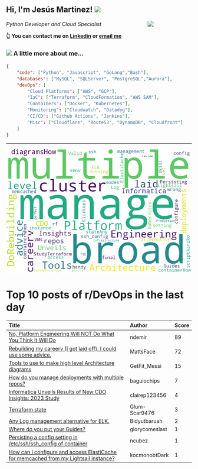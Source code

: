 <!--
**jmartinezl/jmartinezl** is a ✨ _special_ ✨ repository because its `README.md` (this file) appears on your GitHub profile.

Here are some ideas to get you started:

- 🔭 I’m currently working on ...
- 🌱 I’m currently learning ...
- 👯 I’m looking to collaborate on ...
- 🤔 I’m looking for help with ...
- 💬 Ask me about ...
- 📫 How to reach me: ...
- 😄 Pronouns: ...
- ⚡ Fun fact: ...
-->

<h2>Hi, I'm Jesús Martinez! <img src="https://media.giphy.com/media/WUlplcMpOCEmTGBtBW/giphy.gif" width="30"> </h2>
<img align='right' src="https://media.giphy.com/media/NytMLKyiaIh6VH9SPm/giphy.gif" width="120">
<p><em>Python Developer and Cloud Specialist
</em></p>

**👆 You can contact me on [Linkedin](https://www.linkedin.com/in/jes%C3%BAs-martinez-2b7b10104/) or [email me](mailto:jesus.mtz.lorenzo@gmail.com)**

### <img src="https://media.giphy.com/media/VgCDAzcKvsR6OM0uWg/giphy.gif" width="50"> A little more about me...  

```json
{
    "code": ["Python", "Javascript", "GoLang","Bash"],
    "databases": ["MySQL", "SQLServer", "PostgreSQL","Aurora"],
    "devOps": [
        "Cloud Platforms": ["AWS", "GCP"],
        "IaC": ["Terraform", "CloudFormation", "AWS SAM"],
        "Containers": ["Docker", "Kubernetes"],
        "Monitoring": ["Cloudwatch", "Datadog"],
        "CI/CD": ["Github Actions", "Jenkins"],
        "Misc": ["Cloudflare", "Route53", "DynamoDB", "Cloudfront"]
    ]
}
```
---

![Wordcloud](./cloud.png)

# Top 10 posts of r/DevOps in the last day

| Title | Author | Score |
|:---|:---|:---|
| [No, Platform Engineering Will NOT Do What You Think It Will Do](https://www.reddit.com/r/devops/comments/10w21dc/no_platform_engineering_will_not_do_what_you/) | ndemir | 89 |
| [Rebuilding my careerv (I got laid off). I could use some advice.](https://www.reddit.com/r/devops/comments/10wfjyz/rebuilding_my_careerv_i_got_laid_off_i_could_use/) | MattsFace | 72 |
| [Tools to use to make high level Architecture diagrams](https://www.reddit.com/r/devops/comments/10w4mn9/tools_to_use_to_make_high_level_architecture/) | GetFit_Messi | 15 |
| [How do you manage deployments with multiple repos?](https://www.reddit.com/r/devops/comments/10w09m5/how_do_you_manage_deployments_with_multiple_repos/) | baguiochips | 7 |
| [Informatica Unveils Results of New CDO Insights: 2023 Study](https://www.reddit.com/r/devops/comments/10wdyt5/informatica_unveils_results_of_new_cdo_insights/) | clairep123456 | 4 |
| [Terraform state](https://www.reddit.com/r/devops/comments/10w5r9y/terraform_state/) | Glum-Scar9476 | 3 |
| [Any Log management alternative for ELK.](https://www.reddit.com/r/devops/comments/10wam49/any_log_management_alternative_for_elk/) | Bidyutbaruah | 2 |
| [Where do you put your Guides?](https://www.reddit.com/r/devops/comments/10w9khf/where_do_you_put_your_guides/) | glorycomeslast | 1 |
| [Persisting a config setting in /etc/ssh/ssh_config of container](https://www.reddit.com/r/devops/comments/10wrf9j/persisting_a_config_setting_in_etcsshssh_config/) | ncubez | 1 |
| [How can I configure and access ElastiCache for memcached from my Lightsail instance?](https://www.reddit.com/r/devops/comments/10w4t7g/how_can_i_configure_and_access_elasticache_for/) | kocmonobtDark | 1 |
